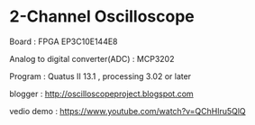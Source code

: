 # 2-Channel Oscilloscope 

Board : FPGA EP3C10E144E8 

Analog to digital converter(ADC) : MCP3202

Program : Quatus II 13.1  , processing 3.02 or later

blogger : http://oscilloscopeproject.blogspot.com

vedio demo : https://www.youtube.com/watch?v=QChHlru5QlQ
